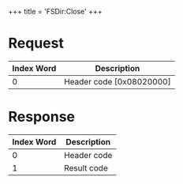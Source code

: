 +++
title = 'FSDir:Close'
+++

# Request

| Index Word | Description                |
|------------|----------------------------|
| 0          | Header code \[0x08020000\] |

# Response

| Index Word | Description |
|------------|-------------|
| 0          | Header code |
| 1          | Result code |
